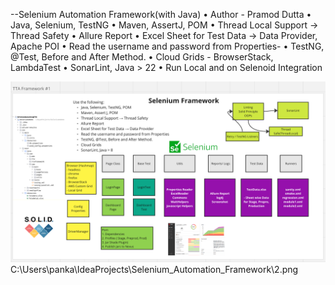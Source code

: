 --Selenium Automation Framework(with Java)
• Author - Pramod Dutta
• Java, Selenium, TestNG
• Maven, AssertJ, POM
• Thread Local Support → Thread Safety
• Allure Report
• Excel Sheet for Test Data → Data Provider, Apache POI
• Read the username and password from Properties-
• TestNG, @Test, Before and After Method.
• Cloud Grids - BrowserStack, LambdaTest
• SonarLint, Java > 22
• Run Local and on Selenoid Integration

![img_1.png](img_1.png)
C:\Users\panka\IdeaProjects\Selenium_Automation_Framework\2.png
